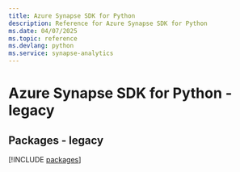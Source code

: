 ```yaml
---
title: Azure Synapse SDK for Python
description: Reference for Azure Synapse SDK for Python
ms.date: 04/07/2025
ms.topic: reference
ms.devlang: python
ms.service: synapse-analytics
---
```

# Azure Synapse SDK for Python - legacy
## Packages - legacy
[!INCLUDE [packages](synapse-index.md)]